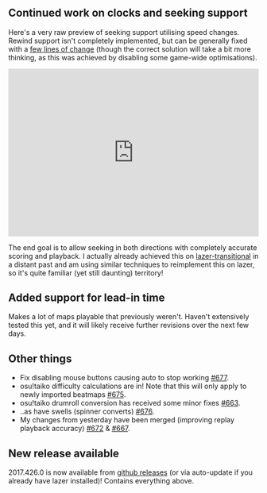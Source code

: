 ## Continued work on clocks and seeking support

Here's a very raw preview of seeking support utilising speed changes. Rewind support isn't completely implemented, but can be generally fixed with a [few lines of change](https://streamable.com/f2sib) (though the correct solution will take a bit more thinking, as this was achieved by disabling some game-wide optimisations).

<div style="width: 100%; height: 0px; position: relative; padding-bottom: 67.004%;"><iframe src="https://streamable.com/s/wqmfm/azezrw" frameborder="0" width="100%" height="100%" allowfullscreen style="width: 100%; height: 100%; position: absolute;"></iframe></div>

The end goal is to allow seeking in both directions with completely accurate scoring and playback. I actually already achieved this on [lazer-transitional](https://blog.ppy.sh/post/146687255823/a-long-overdue-update) in a distant past and am using similar techniques to reimplement this on lazer, so it's quite familiar (yet still daunting) territory!

## Added support for lead-in time

Makes a lot of maps playable that previously weren't. Haven't extensively tested this yet, and it will likely receive further revisions over the next few days.

## Other things

- Fix disabling mouse buttons causing auto to stop working [#677](https://github.com/ppy/osu/pull/677).
- osu!taiko difficulty calculations are in! Note that this will only apply to newly imported beatmaps [#675](https://github.com/ppy/osu/pull/675).
- osu!taiko drumroll conversion has received some minor fixes [#663](https://github.com/ppy/osu/pull/663).
- ..as have swells (spinner converts) [#676](https://github.com/ppy/osu/pull/676).
- My changes from yesterday have been merged (improving replay playback accuracy) [#672](https://github.com/ppy/osu/pull/672) & [#667](https://github.com/ppy/osu-framework/pull/667).

## New release available

2017.426.0 is now available from [github releases](https://github.com/ppy/osu/releases/tag/v2017.426.0) (or via auto-update if you already have lazer installed)! Contains everything above.